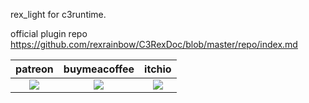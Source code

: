 rex_light for c3runtime.

official plugin repo
https://github.com/rexrainbow/C3RexDoc/blob/master/repo/index.md

<table>
<thead>
<tr>
<th>patreon</th>
<th>buymeacoffee</th>
<th>itchio</th>
</tr>
</thead>
<tbody>
<td style="text-align:center"><a href="https://www.patreon.com/oyun" target="_blank"><img src="https://i.imgur.com/uMgWlap.png"></img></a></td>
<td style="text-align:center"><a href="https://www.buymeacoffee.com/eren" target="_blank"><img src="https://i.imgur.com/pjkMdHU.png"></img></a></td>
<td style="text-align:center"><a href="https://oyun.itch.io/construct-plugins" target="_blank"><img src="https://i.imgur.com/VukQbqA.png"></img></a></td>

</tr>
</tbody>
</table>